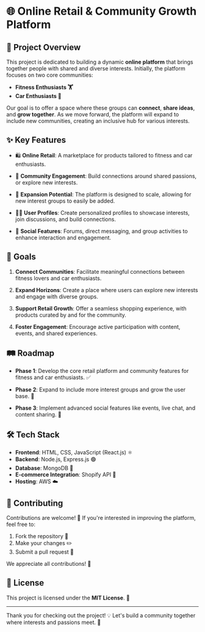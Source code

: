 # 🌐 Online Retail & Community Growth Platform

## 🚀 Project Overview

This project is dedicated to building a dynamic **online platform** that brings together people with shared and diverse interests. Initially, the platform focuses on two core communities:

- **Fitness Enthusiasts 🏋️**
- **Car Enthusiasts 🚗**

Our goal is to offer a space where these groups can **connect**, **share ideas**, and **grow together**. As we move forward, the platform will expand to include new communities, creating an inclusive hub for various interests.

## ✨ Key Features

- 🛍️ **Online Retail**: A marketplace for products tailored to fitness and car enthusiasts.
  
- 👥 **Community Engagement**: Build connections around shared passions, or explore new interests.
  
- 🔄 **Expansion Potential**: The platform is designed to scale, allowing for new interest groups to easily be added.
  
- 🧑‍💻 **User Profiles**: Create personalized profiles to showcase interests, join discussions, and build connections.
  
- 💬 **Social Features**: Forums, direct messaging, and group activities to enhance interaction and engagement.

## 🎯 Goals

1. **Connect Communities**: Facilitate meaningful connections between fitness lovers and car enthusiasts.
   
2. **Expand Horizons**: Create a place where users can explore new interests and engage with diverse groups.

3. **Support Retail Growth**: Offer a seamless shopping experience, with products curated by and for the community.

4. **Foster Engagement**: Encourage active participation with content, events, and shared experiences.

## 🛤️ Roadmap

- **Phase 1**: Develop the core retail platform and community features for fitness and car enthusiasts. ✅
  
- **Phase 2**: Expand to include more interest groups and grow the user base. 🔄

- **Phase 3**: Implement advanced social features like events, live chat, and content sharing. 🔄

## 🛠️ Tech Stack

- **Frontend**: HTML, CSS, JavaScript (React.js) ⚛️
- **Backend**: Node.js, Express.js 🟢
- **Database**: MongoDB 🍃
- **E-commerce Integration**: Shopify API 🛒
- **Hosting**: AWS ☁️

## 🤝 Contributing

Contributions are welcome! 🎉 If you're interested in improving the platform, feel free to:

1. Fork the repository 🍴
2. Make your changes ✏️
3. Submit a pull request 📩

We appreciate all contributions! 🙌

## 📜 License

This project is licensed under the **MIT License**. 📄

---
Thank you for checking out the project! 💡 Let's build a community together where interests and passions meet. 🌱
